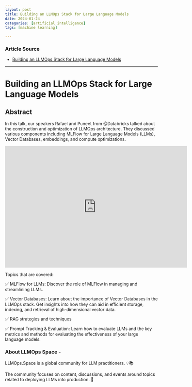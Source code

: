 ```yaml
---
layout: post
title: Building an LLMOps Stack for Large Language Models 
date: 2024-01-24
categories: [artificial intelligence]
tags: [machine learning]

---
```


### Article Source

* [Building an LLMOps Stack for Large Language Models](https://www.youtube.com/watch?v=S_GvegmypBw)

---

# Building an LLMOps Stack for Large Language Models 


## Abstract

In this talk, our speakers Rafael and Puneet from @Databricks talked about the construction and optimization of LLMOps architecture. They discussed various components including MLFlow for Large Language Models (LLMs), Vector Databases, embeddings, and compute optimizations.

<iframe width="600" height="400" src="https://www.youtube.com/embed/S_GvegmypBw?si=SkKscklxc3Rs_A07" title="YouTube video player" frameborder="0" allow="accelerometer; autoplay; clipboard-write; encrypted-media; gyroscope; picture-in-picture; web-share" allowfullscreen></iframe>

Topics that are covered:

✅ MLFlow for LLMs: Discover the role of MLFlow in managing and streamlining LLMs.

✅ Vector Databases: Learn about the importance of Vector Databases in the LLMOps stack. Get insights into how they can aid in efficient storage, indexing, and retrieval of high-dimensional vector data.

✅ RAG strategies and techniques

✅ Prompt Tracking & Evaluation: Learn how to evaluate LLMs and the key metrics and methods for evaluating the effectiveness of your large language models.

### About LLMOps Space -

LLMOps.Space is a global community for LLM practitioners. 💡📚

The community focuses on content, discussions, and events around topics related to deploying 
LLMs into production. 🚀


